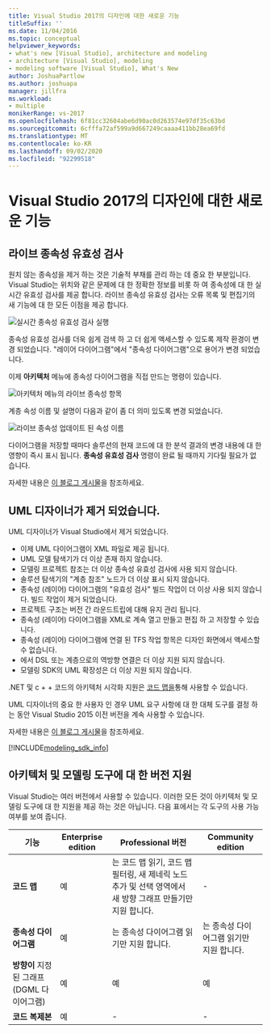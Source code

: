 ```yaml
---
title: Visual Studio 2017의 디자인에 대한 새로운 기능
titleSuffix: ''
ms.date: 11/04/2016
ms.topic: conceptual
helpviewer_keywords:
- what's new [Visual Studio], architecture and modeling
- architecture [Visual Studio], modeling
- modeling software [Visual Studio], What's New
author: JoshuaPartlow
ms.author: joshuapa
manager: jillfra
ms.workload:
- multiple
monikerRange: vs-2017
ms.openlocfilehash: 6f81cc32604abe6d90ac0d263574e97df35c63bd
ms.sourcegitcommit: 6cfffa72af599a9d667249caaaa411bb28ea69fd
ms.translationtype: MT
ms.contentlocale: ko-KR
ms.lasthandoff: 09/02/2020
ms.locfileid: "92299518"
---
```

# <a name="whats-new-for-design-in-visual-studio-2017"></a>Visual Studio 2017의 디자인에 대한 새로운 기능

## <a name="live-dependency-validation"></a>라이브 종속성 유효성 검사

원치 않는 종속성을 제거 하는 것은 기술적 부채를 관리 하는 데 중요 한 부분입니다. Visual Studio는 위치와 같은 문제에 대 한 정확한 정보를 비롯 하 여 종속성에 대 한 실시간 유효성 검사를 제공 합니다. 라이브 종속성 유효성 검사는 오류 목록 및 편집기의 새 기능에 대 한 모든 이점을 제공 합니다.

![실시간 종속성 유효성 검사 실행](media/dep-validation-whatsnew-01.png)

종속성 유효성 검사를 더욱 쉽게 검색 하 고 더 쉽게 액세스할 수 있도록 제작 환경이 변경 되었습니다. "레이어 다이어그램"에서 "종속성 다이어그램"으로 용어가 변경 되었습니다.

이제 **아키텍처** 메뉴에 종속성 다이어그램을 직접 만드는 명령이 있습니다.

![아키텍처 메뉴의 라이브 종속성 항목](media/dep-validation-whatsnew-02.png)

계층 속성 이름 및 설명이 다음과 같이 좀 더 의미 있도록 변경 되었습니다.

![라이브 종속성 업데이트 된 속성 이름](media/dep-validation-whatsnew-03.png)

다이어그램을 저장할 때마다 솔루션의 현재 코드에 대 한 분석 결과의 변경 내용에 대 한 영향이 즉시 표시 됩니다. **종속성 유효성 검사** 명령이 완료 될 때까지 기다릴 필요가 없습니다.

자세한 내용은 [이 블로그 게시물](https://devblogs.microsoft.com/devops/live-architecture-dependency-validation-in-visual-studio-15-preview-5/)을 참조하세요.

## <a name="uml-designers-have-been-removed"></a>UML 디자이너가 제거 되었습니다.

UML 디자이너가 Visual Studio에서 제거 되었습니다.

* 이제 UML 다이어그램이 XML 파일로 제공 됩니다.
* UML 모델 탐색기가 더 이상 존재 하지 않습니다.
* 모델링 프로젝트 참조는 더 이상 종속성 유효성 검사에 사용 되지 않습니다.
* 솔루션 탐색기의 "계층 참조" 노드가 더 이상 표시 되지 않습니다.
* 종속성 (레이어) 다이어그램의 "유효성 검사" 빌드 작업이 더 이상 사용 되지 않습니다. 빌드 작업이 제거 되었습니다.
* 프로젝트 구조는 버전 간 라운드트립에 대해 유지 관리 됩니다.
* 종속성 (레이어) 다이어그램을 XML로 계속 열고 만들고 편집 하 고 저장할 수 있습니다.
* 종속성 (레이어) 다이어그램에 연결 된 TFS 작업 항목은 디자인 화면에서 액세스할 수 없습니다.
* 에서 DSL 또는 계층으로의 역방향 연결은 더 이상 지원 되지 않습니다.
* 모델링 SDK의 UML 확장성은 더 이상 지원 되지 않습니다.

.NET 및 c + + 코드의 아키텍처 시각화 지원은 [코드 맵을](map-dependencies-across-your-solutions.md)통해 사용할 수 있습니다.

UML 디자이너의 중요 한 사용자 인 경우 UML 요구 사항에 대 한 대체 도구를 결정 하는 동안 Visual Studio 2015 이전 버전을 계속 사용할 수 있습니다.

자세한 내용은 [이 블로그 게시물](https://devblogs.microsoft.com/devops/uml-designers-have-been-removed-layer-designer-now-supports-live-architectural-analysis/)을 참조하세요.

[!INCLUDE[modeling_sdk_info](includes/modeling_sdk_info.md)]

## <a name="edition-support-for-architecture-and-modeling-tools"></a><a name="VersionSupport" />아키텍처 및 모델링 도구에 대 한 버전 지원

Visual Studio는 여러 버전에서 사용할 수 있습니다. 이러한 모든 것이 아키텍처 및 모델링 도구에 대 한 지원을 제공 하는 것은 아닙니다. 다음 표에서는 각 도구의 사용 가능 여부를 보여 줍니다.

|**기능**|**Enterprise edition**|**Professional 버전**|**Community edition**|
|-|-|-|-|
|**코드 맵**|예|는 코드 맵 읽기, 코드 맵 필터링, 새 제네릭 노드 추가 및 선택 영역에서 새 방향 그래프 만들기만 지원 합니다.|-|
|**종속성 다이어그램**|예|는 종속성 다이어그램 읽기만 지원 합니다.|는 종속성 다이어그램 읽기만 지원 합니다.|
|**방향이** 지정 된 그래프 (DGML 다이어그램)|예|예|예|
|**코드 복제본**|예|-|-|
